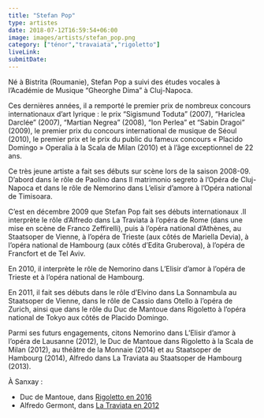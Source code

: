 ```yaml
---
title: "Stefan Pop"
type: artistes
date: 2018-07-12T16:59:54+06:00
image: images/artists/stefan_pop.png
category: ["ténor","travaiata","rigoletto"]
liveLink: 
submitDate: 
---
```


Né à Bistrita (Roumanie), Stefan Pop a suivi des études vocales à l’Académie de Musique “Gheorghe Dima” à Cluj-Napoca.

Ces dernières années, il a remporté le premier prix de nombreux concours internationaux d’art lyrique : le prix “Sigismund Toduta” (2007), “Hariclea Darclée” (2007), “Martian Negrea” (2008), “Ion Perlea” et “Sabin Dragoi” (2009), le premier prix du concours international de musique de Séoul (2010), le premier prix et le prix du public du fameux concours « Placido Domingo  » Operalia à la Scala de Milan (2010) et à l’âge exceptionnel de 22 ans.

Ce très jeune artiste a fait ses débuts sur scène lors de la saison 2008-09. D’abord dans le rôle de Paolino dans Il matrimonio segreto à l’Opéra de Cluj-Napoca et dans le rôle de Nemorino dans L’elisir d’amore à l’Opéra national de Timisoara.

C’est en décembre 2009 que Stefan Pop fait ses débuts internationaux .Il interprète le rôle d’Alfredo dans La Traviata à l’opéra de Rome (dans une mise en scène de Franco Zeffirelli), puis à l’opéra national d’Athènes, au Staatsoper de Vienne, à l’opéra de Trieste (aux côtés de Mariella Devia), à l’opéra national de Hambourg (aux côtés d’Edita Gruberova), à l’opéra de Francfort et de Tel Aviv.

En 2010, il interprète le rôle de Nemorino dans L’Elisir d’amor à l’opéra de Trieste et à l’opéra national de Hambourg.

En 2011, il fait ses débuts dans le rôle d’Elvino dans La Sonnambula au Staatsoper de Vienne, dans le rôle de Cassio dans Otello à l’opéra de Zurich, ainsi que dans le rôle du Duc de Mantoue dans Rigoletto à l’opéra national de Tokyo aux côtés de Placido Domingo.

Parmi ses futurs engagements, citons Nemorino dans L’Elisir d’amor à l’opéra de Lausanne (2012), le Duc de Mantoue dans Rigoletto à la Scala de Milan (2012), au théâtre de la Monnaie (2014) et au Staatsoper de Hambourg (2014), Alfredo dans La Traviata au Staatsoper de Hambourg (2013).



À Sanxay :
- Duc de Mantoue, dans [Rigoletto en 2016](/portfolio/2016_rigoletto/)
- Alfredo Germont, dans [La Traviata en 2012](/portfolio/2012_traviata/)

